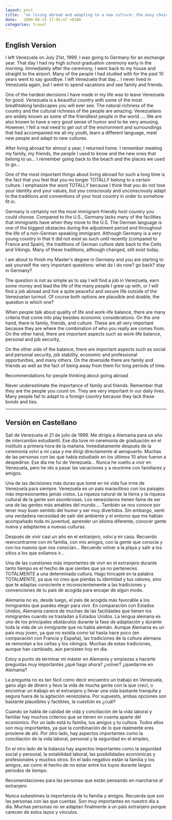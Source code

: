 ```yaml
---
layout: post
title:  "on living abroad and adapting to a new culture: the easy choice?"
date:   2008-08-15 17:45:47 +0100
categories: travel
---
```

## English Version
I left Venezuela on July 21st, 1999. I was going to Germany for an exchange year. That day I had my high school graduation ceremony early in the morning. Immediately after the ceremony, I went back to my house and straight to the airport. Many of the people I had studied with for the past 10 years went to say goodbye. I left Venezuela that day... I never lived in Venezuela again, but I went to spend vacations and see family and friends.

One of the hardest decisions I have made in my life was to leave Venezuela for good. Venezuela is a beautiful country with some of the most breathtaking landscapes you will ever see. The natural richness of the country and the cultural richness of the people are amazing. Venezuelans are widely known as some of the friendliest people in the world .... We are also known to have a very good sense of humor and to be very amusing. However, I felt a real need to get out of the environment and surroundings that had accompanied me all my youth, learn a different language, meet new people and adapt to new cultures.

After living abroad for almost a year, I returned home. I remember meeting my family, my friends, the people I used to know and the new ones that belong to us... I remember going back to the beach and the places we used to go...

One of the most important things about living abroad for such a long time is the fact that you feel that you no longer TOTALLY belong to a certain culture. I emphasize the word TOTALLY because I think that you do not lose your identity and your values, but you consciously and unconsciously adapt to the traditions and conventions of your host country in order to somehow fit in.

Germany is certainly not the most immigrant-friendly host country you could choose. Compared to the U.S., Germany lacks many of the facilities that immigrants have when they move to the U.S. The German language is one of the biggest obstacles during the adjustment period and throughout the life of a non-German speaking immigrant. Although Germany is a very young country in that it did not exist as such until recently (compared to France and Spain), the traditions of German culture date back to the Celts and Vikings. Many of these traditions, although changed, still exist today.

I am about to finish my Master's degree in Germany and you are starting to ask yourself the very important questions: what do I do now? go back? stay in Germany?

The question is not as simple as to say I will find a job in Venezuela, earn some money and lead the life of the many people I grew up with, or I will find a job abroad and live a quite peaceful and secure life outside of the Venezuelan turmoil. Of course both options are plausible and doable, the question is which one?

When people talk about quality of life and work-life balance, there are many criteria that come into play besides economic considerations. On the one hand, there is family, friends, and culture. These are all very important because they are where the combination of who you really are comes from.
On the other hand, there are important aspects such as work-life balance, personal and job security,

On the other side of the balance, there are important aspects such as social and personal security, job stability, economic and professional opportunities, and many others. On the downside there are family and friends as well as the fact of being away from them for long periods of time.

Recommendations for people thinking about going abroad

Never underestimate the importance of family and friends. Remember that they are the people you count on. They are very important in our daily lives. Many people fail to adapt to a foreign country because they lack these bonds and ties.

--- 
## Versión en Castellano
Salí de Venezuela el 21 de julio de 1999. Me dirigía a Alemania para un año de intercambio estudiantil. Ese día tuve mi ceremonia de graduación en el instituto a primera hora de la mañana. Inmediatamente después de la ceremonia volví a mi casa y me dirigí directamente al aeropuerto. Muchas de las personas con las que había estudiado en los últimos 10 años fueron a despedirse. Ese día me fui de Venezuela... Nunca he vuelto a vivir en Venezuela, pero he ido a pasar las vacaciones y a reunirme con familiares y amigos.

Una de las decisiones más duras que tomé en mi vida fue irme de Venezuela para siempre. Venezuela es un país maravilloso con los paisajes más impresionantes jamás vistos. La riqueza natural de la tierra y la riqueza cultural de la gente son asombrosas. Los venezolanos tienen fama de ser una de las gentes más amables del mundo.... También se nos conoce por tener muy buen sentido del humor y ser muy divertidos. Sin embargo, sentí una verdadera necesidad de salir del ambiente y el entorno que me habían acompañado toda mi juventud, aprender un idioma diferente, conocer gente nueva y adaptarme a nuevas culturas.

Después de vivir casi un año en el extranjero, volví a mi casa. Recuerdo reencontrarme con mi familia, con mis amigos, con la gente que conocía y con los nuevos que nos conocían... Recuerdo volver a la playa y salir a los sitios a los que solíamos ir...

Una de las cuestiones más importantes de vivir en el extranjero durante tanto tiempo es el hecho de que sientes que ya no perteneces TOTALMENTE a una determinada cultura. Hago hincapié en la palabra TOTALMENTE, ya que no creo que pierdas tu identidad y tus valores, sino que te adaptas consciente e inconscientemente a las tradiciones y convenciones de tu país de acogida para encajar de algún modo.

Alemania no es, desde luego, el país de acogida más favorable a los inmigrantes que puedes elegir para vivir. En comparación con Estados Unidos, Alemania carece de muchas de las facilidades que tienen los inmigrantes cuando se trasladan a Estados Unidos. La lengua alemana es uno de los principales obstáculos durante la fase de adaptación y durante toda la vida de un inmigrante que no habla alemán. Aunque Alemania es un país muy joven, ya que no existía como tal hasta hace poco (en comparación con Francia y España), las tradiciones de la cultura alemana se remontan a los celtas y los vikingos. Muchas de estas tradiciones, aunque han cambiado, aún persisten hoy en día.

Estoy a punto de terminar mi máster en Alemania y empiezas a hacerte preguntas muy importantes ¿qué hago ahora? ¿volver? ¿quedarme en Alemania?

La pregunta no es tan fácil como decir encuentro un trabajo en Venezuela, gano algo de dinero y llevo la vida de mucha gente con la que crecí, o encontrar un trabajo en el extranjero y llevar una vida bastante tranquila y segura fuera de la agitación venezolana. Por supuesto, ambas opciones son bastante plausibles y factibles, la cuestión es ¿cuál?

Cuando se habla de calidad de vida y conciliación de la vida laboral y familiar hay muchos criterios que se tienen en cuenta aparte del económico. Por un lado está tu familia, tus amigos y tu cultura. Todos ellos son muy importantes, ya que la combinación de lo que realmente eres proviene de ahí.
Por otro lado, hay aspectos importantes como la conciliación de la vida laboral, personal y la seguridad en el empleo,

En el otro lado de la balanza hay aspectos importantes como la seguridad social y personal, la estabilidad laboral, las posibilidades económicas y profesionales y muchos otros. En el lado negativo están la familia y los amigos, así como el hecho de no estar entre los tuyos durante largos periodos de tiempo.

Recomendaciones para las personas que están pensando en marcharse al extranjero

Nunca subestimes la importancia de tu familia y amigos. Recuerda que son las personas con las que cuentas. Son muy importantes en nuestro día a día. Muchas personas no se adaptan finalmente a un país extranjero porque carecen de estos lazos y vínculos.